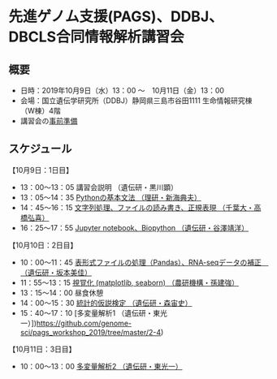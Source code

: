 # 先進ゲノム支援(PAGS)、DDBJ、DBCLS合同情報解析講習会
## 概要
- 日時：2019年10月9日（水）13：00 ～　10月11日（金）13：00 
- 会場：国立遺伝学研究所（DDBJ）静岡県三島市谷田1111  生命情報研究棟（W棟）4階
- 講習会の[事前準備](https://github.com/genome-sci/pags_workshop_2019/tree/master/0)
## スケジュール
【10月9日：1日目】
- 13：00～13：05 講習会説明 （遺伝研・黒川顕） 
- 13：05～14：35 [Pythonの基本文法 （理研・新海典夫）](https://github.com/genome-sci/pags_workshop_2019/tree/master/1-1)
- 14：45～16：15 [文字列処理、ファイルの読み書き、正規表現 （千葉大・高橋弘喜）](https://github.com/genome-sci/pags_workshop_2019/tree/master/1-2)
- 16：25～17：55 [Jupyter notebook、Biopython （遺伝研・谷澤靖洋）](https://github.com/genome-sci/pags_workshop_2019/tree/master/1-3)

【10月10日：2日目】
- 10：00～11：45 [表形式ファイルの処理（Pandas）、RNA-seqデータの補正　（遺伝研・坂本美佳）](https://github.com/genome-sci/pags_workshop_2019/tree/master/2-1)  
- 11：55〜13：15 [視覚化 (matplotlib, seaborn) （農研機構・孫建強）](https://github.com/genome-sci/pags_workshop_2019/tree/master/2-2)
- 13：15〜14：00 昼食休憩  
- 14：00〜15：30 [統計的仮説検定 （遺伝研・森宙史）](https://github.com/genome-sci/pags_workshop_2019/tree/master/2-3)
- 15：40〜17：10 [多変量解析1 （遺伝研・東光一）])https://github.com/genome-sci/pags_workshop_2019/tree/master/2-4)

【10月11日：3日目】
- 10：00～13：00 [多変量解析2 （遺伝研・東光一）](https://github.com/genome-sci/pags_workshop_2019/tree/master/3-1)
